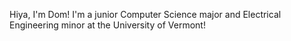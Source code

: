 Hiya, I'm Dom! I'm a junior Computer Science major and Electrical Engineering minor at the University of Vermont! 

<!---
dominic-g/dominic-g is a ✨ special ✨ repository because its `README.md` (this file) appears on your GitHub profile.
You can click the Preview link to take a look at your changes.
--->
